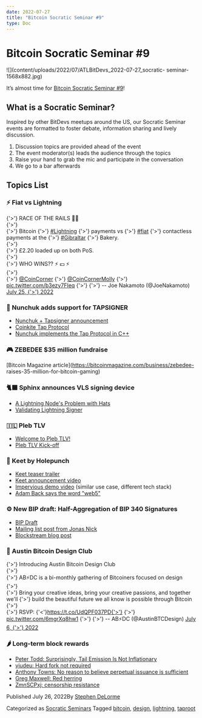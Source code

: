 ```yaml
---
date: 2022-07-27
title: "Bitcoin Socratic Seminar #9"
type: Doc
---
```

# Bitcoin Socratic Seminar #9

![](content/uploads/2022/07/ATLBitDevs_2022-07-27_socratic-
seminar-1568x882.jpg)

It’s almost time for [Bitcoin Socratic Seminar
#9](https://www.meetup.com/atlantabitdevs/events/286248884/)!

## What is a Socratic Seminar?

Inspired by other BitDevs meetups around the US, our Socratic Seminar events
are formatted to foster debate, information sharing and lively discussion.

  1. Discussion topics are provided ahead of the event
  2. The event moderator(s) leads the audience through the topics
  3. Raise your hand to grab the mic and participate in the conversation
  4. We go to a bar afterwards

## Topics List

### ⚡️ Fiat vs Lightning

{'>'} RACE OF THE RAILS 🏃‍♂️  
{'>'}  
{'>'} Bitcoin
{'>'} [#Lightning](https://twitter.com/hashtag/Lightning?src=hash&ref_src=twsrc%5Etfw)
{'>'} payments vs
{'>'} [#fiat](https://twitter.com/hashtag/fiat?src=hash&ref_src=twsrc%5Etfw)
{'>'} contactless payments at the
{'>'} [#Gibraltar](https://twitter.com/hashtag/Gibraltar?src=hash&ref_src=twsrc%5Etfw)
{'>'} Bakery.  
{'>'}  
{'>'} £2.20 loaded up on both PoS.  
{'>'}  
{'>'} WHO WINS?? ⚡️ 💵 ⚡️  
{'>'}  
{'>'} ⁦[@CoinCorner](https://twitter.com/CoinCorner?ref_src=twsrc%5Etfw)⁩
{'>'} ⁦[@CoinCornerMolly](https://twitter.com/CoinCornerMolly?ref_src=twsrc%5Etfw)⁩
{'>'} [pic.twitter.com/b3ezy7FIeq](https://t.co/b3ezy7FIeq)
{'>'}
{'>'} -- Joe Nakamoto (@JoeNakamoto) [July 25,
{'>'} 2022](https://twitter.com/JoeNakamoto/status/1551546953934278660?ref_src=twsrc%5Etfw)

### 🥋 Nunchuk adds support for TAPSIGNER

  * [Nunchuk + Tapsigner announcement](https://twitter.com/nvk/status/1550894649845305345)
  * [Coinkite Tap Protocol](https://github.com/coinkite/coinkite-tap-proto)
  * [Nunchuk implements the Tap Protocol in C++](https://github.com/nunchuk-io/tap-protocol)

### 🎮 ZEBEDEE $35 million fundraise

[Bitcoin Magazine article](https://bitcoinmagazine.com/business/zebedee-
raises-35-million-for-bitcoin-gaming)

### 🐈‍⬛ Sphinx announces VLS signing device

  * [A Lightning Node's Problem with Hats](https://sphinx.chat/2022/06/27/a-lightning-nodes-problem-with-hats/)
  * [Validating Lightning Signer](https://gitlab.com/lightning-signer/docs)

### 🇮🇱 Pleb TLV

  * [Welcome to Pleb TLV!](https://plebtlv.com/)
  * [Pleb TLV Kick-off](https://www.linkedin.com/posts/roysheinfeld_bitcoin-activity-6957225650952794112-KF1y?utm_source=linkedin_share&utm_medium=member_desktop_web)

### 🦜 Keet by Holepunch

  * [Keet teaser trailer](https://twitter.com/namcios/status/1551508419097542656)
  * [Keet announcement video](https://twitter.com/keet_io/status/1551561676700487680)
  * [Impervious demo video](https://youtu.be/O0Dcx6ScnRY?t=52) (similar use case, different tech stack)
  * [Adam Back says the word "web5"](https://twitter.com/adam3us/status/1551520529810702336)

### ⚙️ New BIP draft: Half-Aggregation of BIP 340 Signatures

  * [BIP Draft](https://github.com/ElementsProject/cross-input-aggregation/blob/master/half-aggregation.mediawiki)
  * [Mailing list post from Jonas Nick](https://lists.linuxfoundation.org/pipermail/bitcoin-dev/2022-July/020662.html)
  * [Blockstream blog post](https://blog.blockstream.com/half-aggregation-of-bip-340-signatures/)

### 🎨 Austin Bitcoin Design Club

{'>'} Introducing Austin Bitcoin Design Club  
{'>'}  
{'>'} AB⚡️DC is a bi-monthly gathering of Bitcoiners focused on design  
{'>'}  
{'>'} Bring your creative ideas, bring your creative passions, and together we'll
{'>'} build the beautiful future we all know is possible through Bitcoin  
{'>'}  
{'>'} RSVP: {'<'}https://t.co/UdQPF037PD{'>'}
{'>'} [pic.twitter.com/6mgrXq8hw1](https://t.co/6mgrXq8hw1)
{'>'}
{'>'} -- AB⚡️DC (@AustinBTCDesign) [July 6,
{'>'} 2022](https://twitter.com/AustinBTCDesign/status/1544766173249683456?ref_src=twsrc%5Etfw)

### 🌶 Long-term block rewards

  * [Peter Todd: Surprisingly, Tail Emission Is Not Inflationary](https://lists.linuxfoundation.org/pipermail/bitcoin-dev/2022-July/020665.html)
  * [vjudeu: Hard fork not required](https://lists.linuxfoundation.org/pipermail/bitcoin-dev/2022-July/020684.html)
  * [Anthony Towns: No reason to believe perpetual issuance is sufficient](https://lists.linuxfoundation.org/pipermail/bitcoin-dev/2022-July/020693.html)
  * [Greg Maxwell: Red herring](https://bitcointalk.org/index.php?topic=5405755.msg60542558#msg60542558)
  * [ZmnSCPxj: censorship resistance](https://lists.linuxfoundation.org/pipermail/bitcoin-dev/2022-July/020678.html)

Published July 26, 2022By [Stephen DeLorme](author/stephen/index.html)

Categorized as [Socratic Seminars](category/socratic-seminars/index.html)
Tagged [bitcoin](tag/bitcoin/index.html), [design](tag/design/index.html),
[lightning](tag/lightning/index.html), [taproot](tag/taproot/index.html)

#